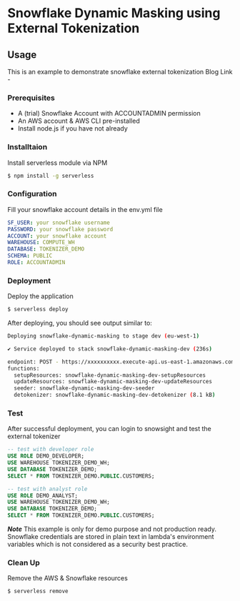 # Snowflake Dynamic Masking using External Tokenization

## Usage
This is an example to demonstrate snowflake external tokenization
Blog Link - 
### Prerequisites

- A (trial) Snowflake Account with ACCOUNTADMIN permission
- An AWS account & AWS CLI pre-installed
- Install node.js if you have not already

### Installtaion
Install serverless module via NPM
```bash
$ npm install -g serverless
```
### Configuration
Fill your snowflake account details in the env.yml file
```yaml
SF_USER: your snowflake username
PASSWORD: your snowflake password
ACCOUNT: your snowflake account
WAREHOUSE: COMPUTE_WH
DATABASE: TOKENIZER_DEMO
SCHEMA: PUBLIC
ROLE: ACCOUNTADMIN
```

### Deployment
Deploy the application
```bash
$ serverless deploy
```

After deploying, you should see output similar to:

```bash
Deploying snowflake-dynamic-masking to stage dev (eu-west-1)

✔ Service deployed to stack snowflake-dynamic-masking-dev (236s)

endpoint: POST - https://xxxxxxxxxx.execute-api.us-east-1.amazonaws.com/
functions:
  setupResources: snowflake-dynamic-masking-dev-setupResources
  updateResources: snowflake-dynamic-masking-dev-updateResources
  seeder: snowflake-dynamic-masking-dev-seeder
  detokenizer: snowflake-dynamic-masking-dev-detokenizer (8.1 kB)
```
### Test
After successful deployment, you can login to snowsight and test the external tokenizer
```sql
-- test with developer role
USE ROLE DEMO_DEVELOPER;
USE WAREHOUSE TOKENIZER_DEMO_WH; 
USE DATABASE TOKENIZER_DEMO;
SELECT * FROM TOKENIZER_DEMO.PUBLIC.CUSTOMERS;

-- test with analyst role
USE ROLE DEMO_ANALYST;
USE WAREHOUSE TOKENIZER_DEMO_WH; 
USE DATABASE TOKENIZER_DEMO;
SELECT * FROM TOKENIZER_DEMO.PUBLIC.CUSTOMERS;
```

_**Note**_
This example is only for demo purpose and not production ready. Snowflake credentials are stored in plain text in lambda's environment variables which is not considered as a security best practice. 

### Clean Up
Remove the AWS & Snowflake resources

```bash
$ serverless remove
```

